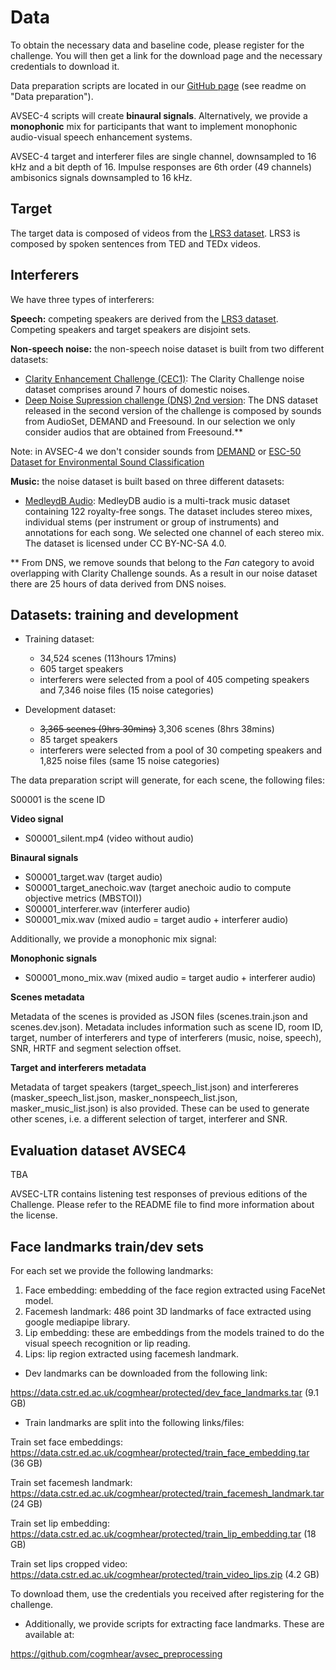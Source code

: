 # Data
To obtain the necessary data and baseline code, please register for the challenge. You will then get a link for the download page and the necessary credentials to download it.

Data preparation scripts are located in our [GitHub page](https://github.com/cogmhear/avse_challenge) (see readme on "Data preparation").

AVSEC-4 scripts will create **binaural signals**. Alternatively, we provide a **monophonic** mix for participants that want to implement monophonic audio-visual speech enhancement systems.

AVSEC-4 target and interferer files are single channel, downsampled to 16 kHz and a bit depth of 16.
Impulse responses are 6th order (49 channels) ambisonics signals downsampled to 16 kHz.

## Target

The target data is composed of videos from the [LRS3 dataset](https://mm.kaist.ac.kr/datasets/lip_reading/). 
LRS3 is composed by spoken sentences from TED and TEDx videos.

## Interferers

We have three types of interferers:

**Speech:** competing speakers are derived from the [LRS3 dataset](https://mm.kaist.ac.kr/datasets/lip_reading/). 
Competing speakers and target speakers are disjoint sets.

**Non-speech noise:** the non-speech noise dataset is built from two different datasets:

- [Clarity Enhancement Challenge (CEC1)](https://github.com/claritychallenge/clarity/tree/main/recipes/cec1): The Clarity Challenge noise dataset comprises around 7 hours of domestic noises. 
- [Deep Noise Supression challenge (DNS) 2nd version](https://github.com/microsoft/DNS-Challenge): The DNS dataset released in the second version of the challenge is composed by sounds from AudioSet, DEMAND and Freesound. In our selection we only consider audios that are obtained from Freesound.\*\* 

Note: in AVSEC-4 we don't consider sounds from [DEMAND](https://zenodo.org/record/1227121#.YpZHLRPMLPY) or [ESC-50 Dataset for Environmental Sound Classification](https://github.com/karolpiczak/ESC-50)

**Music:** the noise dataset is built based on three different datasets:
- [MedleydB Audio](https://medleydb.weebly.com/): MedleyDB audio is a multi-track music dataset containing 122 royalty-free songs. 
The dataset includes stereo mixes, individual stems (per instrument or group of instruments) and annotations for each song. We selected one channel of each stereo mix. The dataset is licensed under CC BY-NC-SA 4.0. 

  
\*\* From DNS, we remove sounds that belong to the *Fan* category to avoid overlapping with Clarity Challenge sounds. As a result in our noise dataset there are 25 hours of data derived from DNS noises. 

## Datasets: training and development

* Training dataset: 
  - 34,524 scenes (113hours 17mins)
  - 605 target speakers
  - interferers were selected from a pool of 405 competing speakers and 7,346 noise files (15 noise categories)

* Development dataset: 
  - ~~3,365 scenes (9hrs 30mins)~~ 3,306 scenes (8hrs 38mins)
  - 85 target speakers
  - interferers were selected from a pool of 30 competing speakers and 1,825 noise files (same 15 noise categories) 

[//]: # (* Evaluation dataset:)

[//]: # (  - 1,389 scenes &#40;2hrs 23mins&#41;)

[//]: # (  - 2,792 scenes &#40;4hours 32mins&#41;. Divided into 1,396 scenes for leadeboard and 1,396 scenes for listening test &#40;2hours 16 minutes each&#41;.)


The data preparation script will generate, for each scene, the following files:

S00001 is the scene ID

**Video signal**

- S00001_silent.mp4 (video without audio)

**Binaural signals**

- S00001_target.wav (target audio)
- S00001_target_anechoic.wav (target anechoic audio to compute objective metrics (MBSTOI))
- S00001_interferer.wav (interferer audio)
- S00001_mix.wav (mixed audio = target audio + interferer audio)

Additionally, we provide a monophonic mix signal:

**Monophonic signals**

- S00001_mono_mix.wav (mixed audio = target audio + interferer audio)

**Scenes metadata**

Metadata of the scenes is provided as JSON files (scenes.train.json and scenes.dev.json). Metadata includes information such as scene ID, room ID, target, number of interferers and type of interferers (music, noise, speech), SNR, HRTF and segment selection offset. 

**Target and interferers metadata**

Metadata of target speakers (target_speech_list.json) and interfereres (masker_speech_list.json, masker_nonspeech_list.json, masker_music_list.json) is also provided. These can be used to generate other scenes, i.e. a different selection of target, interferer and SNR.




## Evaluation dataset AVSEC4

TBA

[//]: # (- Contains 2,400 scenes. )

[//]: # (- Results from the leaderboard are computed from 1,000 scenes. Scenes that will be used in the listening test are different from those used in the leaderboard.)

[//]: # ()
[//]: # (The evaluation dataset can be found here: )

[//]: # ()
[//]: # (https://data.cstr.ed.ac.uk/cogmhear/protected/avsec3_evalset.tar)

[//]: # ()
[//]: # (Clean targets for avsec-3 eval set:)

[//]: # ()
[//]: # (https://data.cstr.ed.ac.uk/cogmhear/protected/avsec3_clean_targets.tar)

[//]: # ()
[//]: # (Hint: credentials are the same as the ones used to download the noise dataset and the metadata)

[//]: # (### SNRs in the evaluation set)

[//]: # ()
[//]: # (In AVSEC-1 and AVSEC-2 we selected SNRs in the evaluation set to reflect accuracy scores of 25%, 50% and 75% &#40;noise&#41; and 40%, 55%, and 70% &#40;competing speaker&#41;. We estimated psychometric curves according to word accuracy scores obtained from a listening test to find the corresponding SNRs. A broader description of the method, and the psychometric curves, can be found in section 2.4 of our challenge [paper]&#40;https://www.pure.ed.ac.uk/ws/portalfiles/portal/305863115/AVSE_Challenge_ALDANA_DOA30092022_AFV.pdf&#41;.)

[//]: # ()
[//]: # (In AVSEC-3 and AVSEC-4, we take an alternative approach to select SNRs in the evaluation set that we hope allow us to gain better understanding about system's performance.)

[//]: # (As a first step, we look at intelligibility scores from unmodified samples in the previous editions of the challenge and fit psychometric curves according to each interferer &#40;speech or noise&#41;. Then, we select three inteligibility accuracy intervals of [22.5, 47.5], [47.5, 72.5], and [72.5, 97.5] with means of 35, 60, and 85, respectively. These means are similar to the values used in the previous editions of the challenge. The SNRs chosen for the evaluation set are uniformly sampled from each interval.  )

[//]: # ()
[//]: # (This process allows us to sample a wide range of SNR values while ensuring that mean accuracies for each interval are consistent with values used in the previous challenges.)


AVSEC-LTR contains listening test responses of previous editions of the Challenge. 
Please refer to the README file to find more information about the license. 

## Face landmarks train/dev sets

For each set we provide the following landmarks:

1) Face embedding: embedding of the face region extracted using FaceNet model.
2) Facemesh landmark: 486 point 3D landmarks of face extracted using google mediapipe library.
3) Lip embedding: these are embeddings from the models trained to do the visual speech recognition or lip reading.
4) Lips: lip region extracted using facemesh landmark.

- Dev landmarks can be downloaded from the following link: 

https://data.cstr.ed.ac.uk/cogmhear/protected/dev_face_landmarks.tar (9.1 GB) 

- Train landmarks are split into the following links/files:

Train set face embeddings: https://data.cstr.ed.ac.uk/cogmhear/protected/train_face_embedding.tar (36 GB) 

Train set facemesh landmark: https://data.cstr.ed.ac.uk/cogmhear/protected/train_facemesh_landmark.tar (24 GB) 

Train set lip embedding: https://data.cstr.ed.ac.uk/cogmhear/protected/train_lip_embedding.tar (18 GB) 

Train set lips cropped video: https://data.cstr.ed.ac.uk/cogmhear/protected/train_video_lips.zip (4.2 GB) 

To download them, use the credentials you received after registering for the challenge.

- Additionally, we provide scripts for extracting face landmarks. These are available at:

https://github.com/cogmhear/avsec_preprocessing



